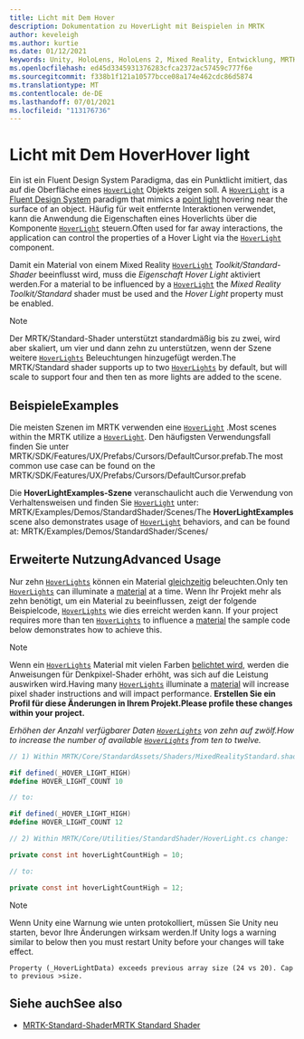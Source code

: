 ```yaml
---
title: Licht mit Dem Hover
description: Dokumentation zu HoverLight mit Beispielen in MRTK
author: keveleigh
ms.author: kurtie
ms.date: 01/12/2021
keywords: Unity, HoloLens, HoloLens 2, Mixed Reality, Entwicklung, MRTK, Hover Light,
ms.openlocfilehash: ed45d3345931376283cfca2372ac57459c777f6e
ms.sourcegitcommit: f338b1f121a10577bcce08a174e462cdc86d5874
ms.translationtype: MT
ms.contentlocale: de-DE
ms.lasthandoff: 07/01/2021
ms.locfileid: "113176736"
---
```

# <a name="hover-light"></a><span data-ttu-id="26b5d-104">Licht mit Dem Hover</span><span class="sxs-lookup"><span data-stu-id="26b5d-104">Hover light</span></span>

<span data-ttu-id="26b5d-105">Ein ist ein Fluent Design System Paradigma, das ein Punktlicht imitiert, das auf die Oberfläche eines [`HoverLight`](xref:Microsoft.MixedReality.Toolkit.Utilities.HoverLight) Objekts zeigen soll. [](https://www.microsoft.com/design/fluent/) [](https://docs.unity3d.com/Manual/Lighting.html)</span><span class="sxs-lookup"><span data-stu-id="26b5d-105">A [`HoverLight`](xref:Microsoft.MixedReality.Toolkit.Utilities.HoverLight) is a [Fluent Design System](https://www.microsoft.com/design/fluent/) paradigm that mimics a [point light](https://docs.unity3d.com/Manual/Lighting.html) hovering near the surface of an object.</span></span> <span data-ttu-id="26b5d-106">Häufig für weit entfernte Interaktionen verwendet, kann die Anwendung die Eigenschaften eines Hoverlichts über die Komponente [`HoverLight`](xref:Microsoft.MixedReality.Toolkit.Utilities.HoverLight) steuern.</span><span class="sxs-lookup"><span data-stu-id="26b5d-106">Often used for far away interactions, the application can control the properties of a Hover Light via the [`HoverLight`](xref:Microsoft.MixedReality.Toolkit.Utilities.HoverLight) component.</span></span>

<span data-ttu-id="26b5d-107">Damit ein Material von einem Mixed Reality [`HoverLight`](xref:Microsoft.MixedReality.Toolkit.Utilities.HoverLight) *Toolkit/Standard-Shader* beeinflusst wird, muss die *Eigenschaft Hover Light* aktiviert werden.</span><span class="sxs-lookup"><span data-stu-id="26b5d-107">For a material to be influenced by a [`HoverLight`](xref:Microsoft.MixedReality.Toolkit.Utilities.HoverLight) the *Mixed Reality Toolkit/Standard* shader must be used and the *Hover Light* property must be enabled.</span></span>

> [!Note]
> <span data-ttu-id="26b5d-108">Der MRTK/Standard-Shader unterstützt standardmäßig bis zu zwei, wird aber skaliert, um vier und dann zehn zu unterstützen, wenn der Szene weitere [`HoverLights`](xref:Microsoft.MixedReality.Toolkit.Utilities.HoverLight) Beleuchtungen hinzugefügt werden.</span><span class="sxs-lookup"><span data-stu-id="26b5d-108">The MRTK/Standard shader supports up to two [`HoverLights`](xref:Microsoft.MixedReality.Toolkit.Utilities.HoverLight) by default, but will scale to support four and then ten as more lights are added to the scene.</span></span>

## <a name="examples"></a><span data-ttu-id="26b5d-109">Beispiele</span><span class="sxs-lookup"><span data-stu-id="26b5d-109">Examples</span></span>

<span data-ttu-id="26b5d-110">Die meisten Szenen im MRTK verwenden eine [`HoverLight`](xref:Microsoft.MixedReality.Toolkit.Utilities.HoverLight) .</span><span class="sxs-lookup"><span data-stu-id="26b5d-110">Most scenes within the MRTK utilize a [`HoverLight`](xref:Microsoft.MixedReality.Toolkit.Utilities.HoverLight).</span></span> <span data-ttu-id="26b5d-111">Den häufigsten Verwendungsfall finden Sie unter MRTK/SDK/Features/UX/Prefabs/Cursors/DefaultCursor.prefab.</span><span class="sxs-lookup"><span data-stu-id="26b5d-111">The most common use case can be found on the MRTK/SDK/Features/UX/Prefabs/Cursors/DefaultCursor.prefab</span></span>

<span data-ttu-id="26b5d-112">Die **HoverLightExamples-Szene** veranschaulicht auch die Verwendung von Verhaltensweisen und finden Sie [`HoverLight`](xref:Microsoft.MixedReality.Toolkit.Utilities.HoverLight) unter: MRTK/Examples/Demos/StandardShader/Scenes/</span><span class="sxs-lookup"><span data-stu-id="26b5d-112">The **HoverLightExamples** scene also demonstrates usage of [`HoverLight`](xref:Microsoft.MixedReality.Toolkit.Utilities.HoverLight) behaviors, and can be found at: MRTK/Examples/Demos/StandardShader/Scenes/</span></span>

## <a name="advanced-usage"></a><span data-ttu-id="26b5d-113">Erweiterte Nutzung</span><span class="sxs-lookup"><span data-stu-id="26b5d-113">Advanced Usage</span></span>

<span data-ttu-id="26b5d-114">Nur zehn [`HoverLights`](xref:Microsoft.MixedReality.Toolkit.Utilities.HoverLight) können ein Material [gleichzeitig](https://docs.unity3d.com/ScriptReference/Material.html) beleuchten.</span><span class="sxs-lookup"><span data-stu-id="26b5d-114">Only ten [`HoverLights`](xref:Microsoft.MixedReality.Toolkit.Utilities.HoverLight) can illuminate a [material](https://docs.unity3d.com/ScriptReference/Material.html) at a time.</span></span> <span data-ttu-id="26b5d-115">Wenn Ihr Projekt mehr als zehn benötigt, um ein Material zu beeinflussen, zeigt der folgende Beispielcode, [`HoverLights`](xref:Microsoft.MixedReality.Toolkit.Utilities.HoverLight) wie dies erreicht werden kann. [](https://docs.unity3d.com/ScriptReference/Material.html)</span><span class="sxs-lookup"><span data-stu-id="26b5d-115">If your project requires more than ten [`HoverLights`](xref:Microsoft.MixedReality.Toolkit.Utilities.HoverLight) to influence a [material](https://docs.unity3d.com/ScriptReference/Material.html) the sample code below demonstrates how to achieve this.</span></span>

> [!Note]
> <span data-ttu-id="26b5d-116">Wenn ein [`HoverLights`](xref:Microsoft.MixedReality.Toolkit.Utilities.HoverLight) Material mit vielen Farben [belichtet wird,](https://docs.unity3d.com/ScriptReference/Material.html) werden die Anweisungen für Denkpixel-Shader erhöht, was sich auf die Leistung auswirken wird.</span><span class="sxs-lookup"><span data-stu-id="26b5d-116">Having many [`HoverLights`](xref:Microsoft.MixedReality.Toolkit.Utilities.HoverLight) illuminate a [material](https://docs.unity3d.com/ScriptReference/Material.html) will increase pixel shader instructions and will impact performance.</span></span> <span data-ttu-id="26b5d-117">**Erstellen Sie ein Profil für diese Änderungen in Ihrem Projekt.**</span><span class="sxs-lookup"><span data-stu-id="26b5d-117">**Please profile these changes within your project.**</span></span>

<span data-ttu-id="26b5d-118">*Erhöhen der Anzahl verfügbarer Daten [`HoverLights`](xref:Microsoft.MixedReality.Toolkit.Utilities.HoverLight) von zehn auf zwölf.*</span><span class="sxs-lookup"><span data-stu-id="26b5d-118">*How to increase the number of available [`HoverLights`](xref:Microsoft.MixedReality.Toolkit.Utilities.HoverLight) from ten to twelve.*</span></span>

```C#
// 1) Within MRTK/Core/StandardAssets/Shaders/MixedRealityStandard.shader change:

#if defined(_HOVER_LIGHT_HIGH)
#define HOVER_LIGHT_COUNT 10

// to:

#if defined(_HOVER_LIGHT_HIGH)
#define HOVER_LIGHT_COUNT 12

// 2) Within MRTK/Core/Utilities/StandardShader/HoverLight.cs change:

private const int hoverLightCountHigh = 10;

// to:

private const int hoverLightCountHigh = 12;
```

> [!NOTE]
> <span data-ttu-id="26b5d-119">Wenn Unity eine Warnung wie unten protokolliert, müssen Sie Unity neu starten, bevor Ihre Änderungen wirksam werden.</span><span class="sxs-lookup"><span data-stu-id="26b5d-119">If Unity logs a warning similar to below then you must restart Unity before your changes will take effect.</span></span>
>
> `Property (_HoverLightData) exceeds previous array size (24 vs 20). Cap to previous >size.`

## <a name="see-also"></a><span data-ttu-id="26b5d-120">Siehe auch</span><span class="sxs-lookup"><span data-stu-id="26b5d-120">See also</span></span>

* [<span data-ttu-id="26b5d-121">MRTK-Standard-Shader</span><span class="sxs-lookup"><span data-stu-id="26b5d-121">MRTK Standard Shader</span></span>](mrtk-standard-shader.md)
